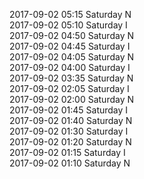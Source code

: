 2017-09-02 05:15 Saturday  N  
2017-09-02 05:10 Saturday  I  
2017-09-02 04:50 Saturday  N  
2017-09-02 04:45 Saturday  I  
2017-09-02 04:05 Saturday  N  
2017-09-02 04:00 Saturday  I  
2017-09-02 03:35 Saturday  N  
2017-09-02 02:05 Saturday  I  
2017-09-02 02:00 Saturday  N  
2017-09-02 01:45 Saturday  I  
2017-09-02 01:40 Saturday  N  
2017-09-02 01:30 Saturday  I  
2017-09-02 01:20 Saturday  N  
2017-09-02 01:15 Saturday  I  
2017-09-02 01:10 Saturday  N  

